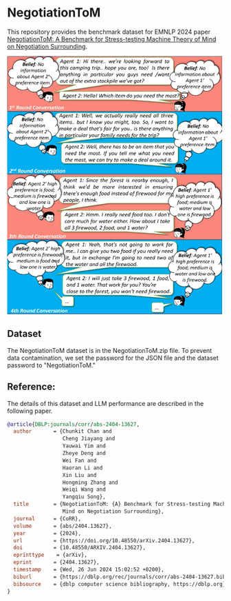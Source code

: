 # NegotiationToM 
This repository provides the benchmark dataset for EMNLP 2024 paper [NegotiationToM: A Benchmark for Stress-testing Machine Theory of Mind on Negotiation Surrounding](https://arxiv.org/abs/2404.13627).

<img src="https://github.com/HKUST-KnowComp/NegotiationToM/blob/main/Example_Figure.jpg" width="500" height="600">

## Dataset
The NegotiationToM dataset is in the NegotiationToM.zip file. To prevent data contamination, we set the password for the JSON file and the dataset password to "NegotiationToM."

## Reference:
The details of this dataset and LLM performance are described in the following paper.
```bibtex
@article{DBLP:journals/corr/abs-2404-13627,
  author       = {Chunkit Chan and
                  Cheng Jiayang and
                  Yauwai Yim and
                  Zheye Deng and
                  Wei Fan and
                  Haoran Li and
                  Xin Liu and
                  Hongming Zhang and
                  Weiqi Wang and
                  Yangqiu Song},
  title        = {NegotiationToM: {A} Benchmark for Stress-testing Machine Theory of
                  Mind on Negotiation Surrounding},
  journal      = {CoRR},
  volume       = {abs/2404.13627},
  year         = {2024},
  url          = {https://doi.org/10.48550/arXiv.2404.13627},
  doi          = {10.48550/ARXIV.2404.13627},
  eprinttype    = {arXiv},
  eprint       = {2404.13627},
  timestamp    = {Wed, 26 Jun 2024 15:02:52 +0200},
  biburl       = {https://dblp.org/rec/journals/corr/abs-2404-13627.bib},
  bibsource    = {dblp computer science bibliography, https://dblp.org}
}
```
